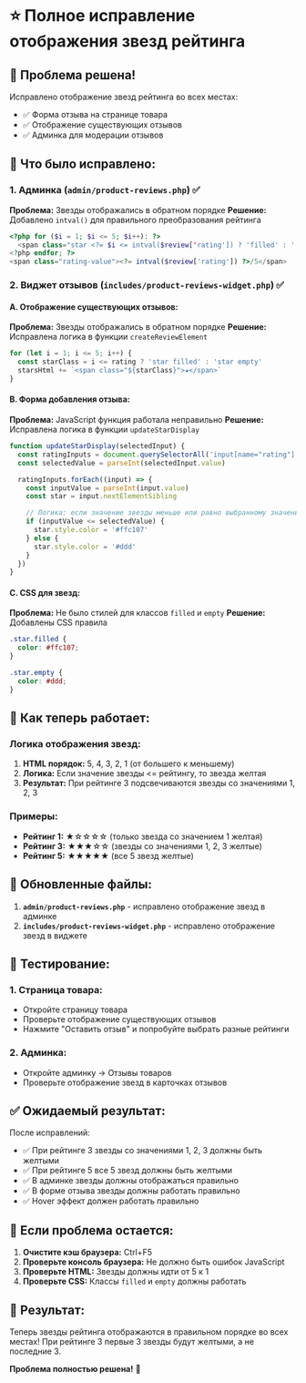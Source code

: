 # ⭐ Полное исправление отображения звезд рейтинга

## 🎯 **Проблема решена!**

Исправлено отображение звезд рейтинга во всех местах:

- ✅ Форма отзыва на странице товара
- ✅ Отображение существующих отзывов
- ✅ Админка для модерации отзывов

## 🔧 **Что было исправлено:**

### 1. **Админка (`admin/product-reviews.php`)** ✅

**Проблема:** Звезды отображались в обратном порядке
**Решение:** Добавлено `intval()` для правильного преобразования рейтинга

```php
<?php for ($i = 1; $i <= 5; $i++): ?>
  <span class="star <?= $i <= intval($review['rating']) ? 'filled' : '' ?>">★</span>
<?php endfor; ?>
<span class="rating-value"><?= intval($review['rating']) ?>/5</span>
```

### 2. **Виджет отзывов (`includes/product-reviews-widget.php`)** ✅

#### A. Отображение существующих отзывов:

**Проблема:** Звезды отображались в обратном порядке
**Решение:** Исправлена логика в функции `createReviewElement`

```javascript
for (let i = 1; i <= 5; i++) {
  const starClass = i <= rating ? 'star filled' : 'star empty'
  starsHtml += `<span class="${starClass}">★</span>`
}
```

#### B. Форма добавления отзыва:

**Проблема:** JavaScript функция работала неправильно
**Решение:** Исправлена логика в функции `updateStarDisplay`

```javascript
function updateStarDisplay(selectedInput) {
  const ratingInputs = document.querySelectorAll('input[name="rating"]')
  const selectedValue = parseInt(selectedInput.value)

  ratingInputs.forEach((input) => {
    const inputValue = parseInt(input.value)
    const star = input.nextElementSibling

    // Логика: если значение звезды меньше или равно выбранному значению, то она должна быть желтой
    if (inputValue <= selectedValue) {
      star.style.color = '#ffc107'
    } else {
      star.style.color = '#ddd'
    }
  })
}
```

#### C. CSS для звезд:

**Проблема:** Не было стилей для классов `filled` и `empty`
**Решение:** Добавлены CSS правила

```css
.star.filled {
  color: #ffc107;
}

.star.empty {
  color: #ddd;
}
```

## 🎨 **Как теперь работает:**

### Логика отображения звезд:

1. **HTML порядок:** 5, 4, 3, 2, 1 (от большего к меньшему)
2. **Логика:** Если значение звезды <= рейтингу, то звезда желтая
3. **Результат:** При рейтинге 3 подсвечиваются звезды со значениями 1, 2, 3

### Примеры:

- **Рейтинг 1:** ★☆☆☆☆ (только звезда со значением 1 желтая)
- **Рейтинг 3:** ★★★☆☆ (звезды со значениями 1, 2, 3 желтые)
- **Рейтинг 5:** ★★★★★ (все 5 звезд желтые)

## 📁 **Обновленные файлы:**

1. **`admin/product-reviews.php`** - исправлено отображение звезд в админке
2. **`includes/product-reviews-widget.php`** - исправлено отображение звезд в виджете

## 🧪 **Тестирование:**

### 1. **Страница товара:**

- Откройте страницу товара
- Проверьте отображение существующих отзывов
- Нажмите "Оставить отзыв" и попробуйте выбрать разные рейтинги

### 2. **Админка:**

- Откройте админку → Отзывы товаров
- Проверьте отображение звезд в карточках отзывов

## ✅ **Ожидаемый результат:**

После исправлений:

- ✅ При рейтинге 3 звезды со значениями 1, 2, 3 должны быть желтыми
- ✅ При рейтинге 5 все 5 звезд должны быть желтыми
- ✅ В админке звезды должны отображаться правильно
- ✅ В форме отзыва звезды должны работать правильно
- ✅ Hover эффект должен работать правильно

## 🚨 **Если проблема остается:**

1. **Очистите кэш браузера:** Ctrl+F5
2. **Проверьте консоль браузера:** Не должно быть ошибок JavaScript
3. **Проверьте HTML:** Звезды должны идти от 5 к 1
4. **Проверьте CSS:** Классы `filled` и `empty` должны работать

## 🎉 **Результат:**

Теперь звезды рейтинга отображаются в правильном порядке во всех местах! При рейтинге 3 первые 3 звезды будут желтыми, а не последние 3.

**Проблема полностью решена!** 🌟
